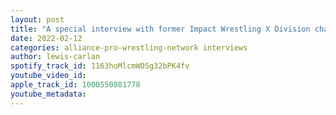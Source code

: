 ```yaml
---
layout: post
title: "A special interview with former Impact Wrestling X Division champion Rohit Raju"
date: 2022-02-12
categories: alliance-pro-wrestling-network interviews
author: lewis-carlan
spotify_track_id: 1163hoMlcmWOSg32bPK4fv
youtube_video_id: 
apple_track_id: 1000550881778
youtube_metadata: 
---
```

